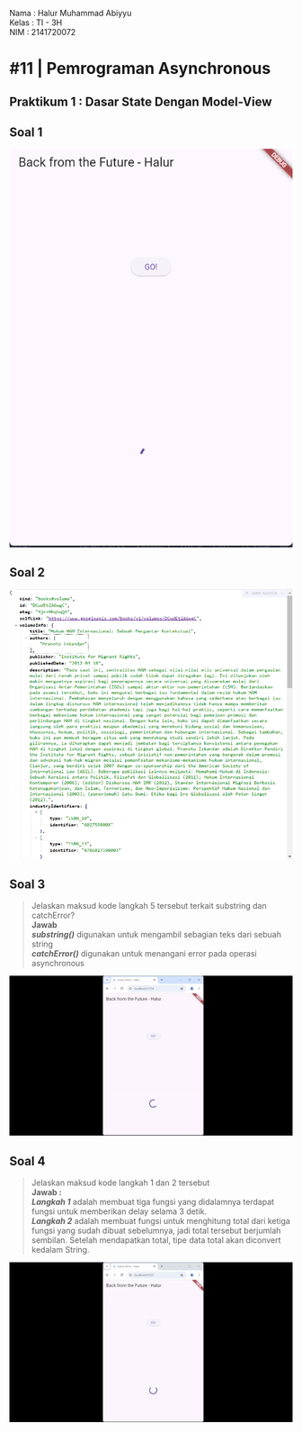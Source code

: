 Nama : Halur Muhammad Abiyyu
<br>
Kelas : TI - 3H
<br>
NIM : 2141720072

# #11 | Pemrograman Asynchronous

## Praktikum 1 : Dasar State Dengan Model-View

## Soal 1
![Soal 1](./assets/soal_1.png)

## Soal 2
![Soal 2](./assets/soal_2.png)

## Soal 3

> Jelaskan maksud kode langkah 5 tersebut terkait substring dan catchError? <br> **Jawab** <br>
***substring()*** digunakan untuk mengambil sebagian teks dari sebuah string <br>
***catchError()*** digunakan untuk menangani error pada operasi asynchronous

![Soal 3](./assets/soal_3.gif)

## Soal 4

> Jelaskan maksud kode langkah 1 dan 2 tersebut <br>
**Jawab :** <br>
***Langkah 1*** adalah membuat tiga fungsi yang didalamnya terdapat fungsi untuk memberikan delay selama 3 detik.<br>
***Langkah 2*** adalah membuat fungsi untuk menghitung total dari ketiga fungsi yang sudah dibuat sebelumnya, jadi total tersebut berjumlah sembilan. Setelah mendapatkan total, tipe data total akan diconvert kedalam String.<br>

![Soal 4](./assets/soal_4.gif)
